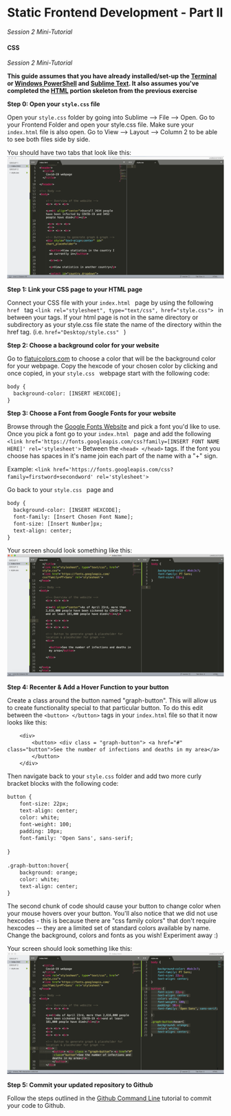 # Static Frontend Development - Part II 

*Session 2 Mini-Tutorial*

#### CSS

*Session 2 Mini-Tutorial*

**This guide assumes that you have already installed/set-up the [Terminal](/session1/setup_terminal.md) or [Windows PowerShell](/session1/setup_windows_powershell.md) and [Sublime Text](/session1/setup_sublime.md). It also assumes you've completed the [HTML](/session2/tutorial_html_webserver.md) portion skeleton from the previous exercise**


**Step 0: Open your ```style.css``` file**

Open your  ```style.css``` folder by going into Sublime --> File --> Open. Go to your Frontend Folder and open your style.css file. Make sure your  ```index.html``` file is also open. Go to View --> Layout --> Column 2 to be able to see both files side by side. 

You should have two tabs that look like this: ![create a file](../assets/session2/sublime_view.png)


**Step 1: Link your CSS page to your HTML page**

Connect your CSS file with your ```index.html ``` page by using the following  ```href ``` tag  ```<link rel="stylesheet", type="text/css", href="style.css"> ``` in between your <head> </head> tags. If your html page is not in the same directory or subdirectory as your style.css file state the name of the directory within the href tag. (i.e.  ```href="Desktop/style.css" ``` ) 


**Step 2: Choose a background color for your website**

Go to [flatuicolors.com](flatuicolors.com) to choose a color that will be the background color for your webpage. Copy the hexcode of your chosen color by clicking and once copied, in your ```style.css ``` webpage start with the following code: 

````
body {
  background-color: [INSERT HEXCODE]; 
}

````


**Step 3: Choose a Font from Google Fonts for your website** 

Browse through the [Google Fonts Website](https://fonts.google.com/) and pick a font you'd like to use. Once you pick a font go to your ```index.html ``` page and add the following ```<link href='https://fonts.googleapis.com/css?family=[INSERT FONT NAME HERE]' rel='stylesheet'>``` Between the ```<head> </head>``` tags. If the font you choose has spaces in it's name join each part of the name with a "+" sign. 

Example:  ```<link href='https://fonts.googleapis.com/css?family=firstword+secondword' rel='stylesheet'>```

Go back to your ```style.css ``` page and 
````
body {
  background-color: [INSERT HEXCODE]; 
  font-family: [Insert Chosen Font Name];
  font-size: [Insert Number]px; 
  text-align: center;
}

````
Your screen should look something like this:![create a file](../assets/session2/css_sublime_view.png)

**Step 4: Recenter & Add a Hover Function to your button** 

Create a class around the button named "graph-button". This will allow us to create functionality special to that particular button. To do this edit between the ```<button> </button>``` tags in your ```index.html``` file so that it now looks like this: 

````
    <div> 
   		<button> <div class = "graph-button"> <a href="#" class="button">See the number of infections and deaths in my area</a> 
   		</button>
    </div>

````
Then navigate back to your ```style.css``` folder and add two more curly bracket blocks with the following code: 


````
button {
	font-size: 22px;
	text-align: center;
	color: white;
	font-weight: 100; 
	padding: 10px;
	font-family: 'Open Sans', sans-serif;

}

.graph-button:hover{
	background: orange;
	color: white;
	text-align: center;
}

````

The second chunk of code should cause your button to change color when your mouse hovers over your button. You'll also notice that we did not use hexcodes - this is because there are "css family colors" that don't require hexcodes -- they are a limited set of standard colors available by name. Change the background, colors and fonts as you wish! Experiment away :) 

Your screen should look something like this:![create a file](../assets/session2/sublime_view_3.png)

**Step 5: Commit your updated repository to Github**

Follow the steps outlined in the [Github Command Line](/session1/tutorial_githubcommandline.md) tutorial to commit your code to Github. 

<br>

